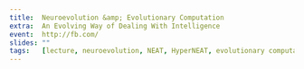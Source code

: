 ```yaml
---
title:  Neuroevolution &amp; Evolutionary Computation
extra:  An Evolving Way of Dealing With Intelligence
event:  http://fb.com/
slides: ""
tags:   [lecture, neuroevolution, NEAT, HyperNEAT, evolutionary computation]
---
```

